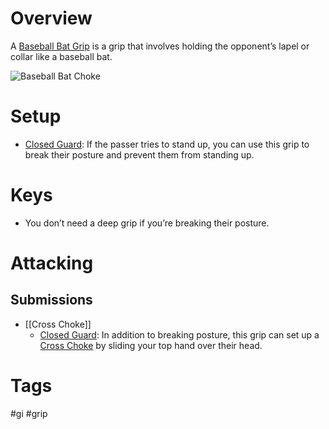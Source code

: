 # Overview
A <u>Baseball Bat Grip</u> is a grip that involves holding the opponent’s lapel or collar like a baseball bat.

![Baseball Bat Choke](https://bjjfanatics.com/cdn/shop/articles/maxresdefault_203019d4-5d48-4dee-a05f-3cb99ed04832.jpg?crop=center&height=800&v=1540829814&width=800)
# Setup
- [Closed Guard](obsidian://open?vault=Obsidian-BJJ-Notes&file=Guards%2FClosed%20Guard): If the passer tries to stand up, you can use this grip to break their posture and prevent them from standing up.
# Keys
- You don’t need a deep grip if you’re breaking their posture.
# Attacking
## Submissions
- [[Cross Choke]]
	- [Closed Guard](obsidian://open?vault=Obsidian-BJJ-Notes&file=Guards%2FClosed%20Guard): In addition to breaking posture, this grip can set up a [Cross Choke](obsidian://open?vault=Obsidian-BJJ-Notes&file=Submissions%2FCross%20Choke) by sliding your top hand over their head.
# Tags
#gi #grip 